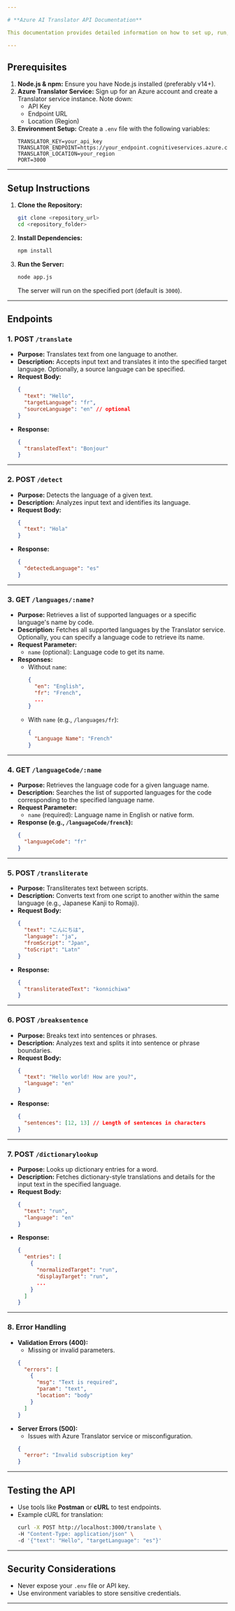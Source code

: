```yaml
---

# **Azure AI Translator API Documentation**

This documentation provides detailed information on how to set up, run, and use the REST API that leverages Azure AI Translator for translation, transliteration, language detection, and more.

---
```


## **Prerequisites**

1. **Node.js & npm:** Ensure you have Node.js installed (preferably v14+).
2. **Azure Translator Service:** Sign up for an Azure account and create a Translator service instance. Note down:
   - API Key
   - Endpoint URL
   - Location (Region)
3. **Environment Setup:** Create a `.env` file with the following variables:
   ```env
   TRANSLATOR_KEY=your_api_key
   TRANSLATOR_ENDPOINT=https://your_endpoint.cognitiveservices.azure.com
   TRANSLATOR_LOCATION=your_region
   PORT=3000
   ```

---

## **Setup Instructions**

1. **Clone the Repository:**
   ```bash
   git clone <repository_url>
   cd <repository_folder>
   ```

2. **Install Dependencies:**
   ```bash
   npm install
   ```

3. **Run the Server:**
   ```bash
   node app.js
   ```
   The server will run on the specified port (default is `3000`).

---

## **Endpoints**

### **1. POST `/translate`**
- **Purpose:** Translates text from one language to another.
- **Description:** Accepts input text and translates it into the specified target language. Optionally, a source language can be specified.
- **Request Body:**
  ```json
  {
    "text": "Hello",
    "targetLanguage": "fr",
    "sourceLanguage": "en" // optional
  }
  ```
- **Response:**
  ```json
  {
    "translatedText": "Bonjour"
  }
  ```

---

### **2. POST `/detect`**
- **Purpose:** Detects the language of a given text.
- **Description:** Analyzes input text and identifies its language.
- **Request Body:**
  ```json
  {
    "text": "Hola"
  }
  ```
- **Response:**
  ```json
  {
    "detectedLanguage": "es"
  }
  ```

---

### **3. GET `/languages/:name?`**
- **Purpose:** Retrieves a list of supported languages or a specific language's name by code.
- **Description:** Fetches all supported languages by the Translator service. Optionally, you can specify a language code to retrieve its name.
- **Request Parameter:** 
  - `name` (optional): Language code to get its name.
- **Responses:**
  - Without `name`:
    ```json
    {
      "en": "English",
      "fr": "French",
      ...
    }
    ```
  - With `name` (e.g., `/languages/fr`):
    ```json
    {
      "Language Name": "French"
    }
    ```

---

### **4. GET `/languageCode/:name`**
- **Purpose:** Retrieves the language code for a given language name.
- **Description:** Searches the list of supported languages for the code corresponding to the specified language name.
- **Request Parameter:** 
  - `name` (required): Language name in English or native form.
- **Response (e.g., `/languageCode/french`):**
  ```json
  {
    "languageCode": "fr"
  }
  ```

---

### **5. POST `/transliterate`**
- **Purpose:** Transliterates text between scripts.
- **Description:** Converts text from one script to another within the same language (e.g., Japanese Kanji to Romaji).
- **Request Body:**
  ```json
  {
    "text": "こんにちは",
    "language": "ja",
    "fromScript": "Jpan",
    "toScript": "Latn"
  }
  ```
- **Response:**
  ```json
  {
    "transliteratedText": "konnichiwa"
  }
  ```

---

### **6. POST `/breaksentence`**
- **Purpose:** Breaks text into sentences or phrases.
- **Description:** Analyzes text and splits it into sentence or phrase boundaries.
- **Request Body:**
  ```json
  {
    "text": "Hello world! How are you?",
    "language": "en"
  }
  ```
- **Response:**
  ```json
  {
    "sentences": [12, 13] // Length of sentences in characters
  }
  ```

---

### **7. POST `/dictionarylookup`**
- **Purpose:** Looks up dictionary entries for a word.
- **Description:** Fetches dictionary-style translations and details for the input text in the specified language.
- **Request Body:**
  ```json
  {
    "text": "run",
    "language": "en"
  }
  ```
- **Response:**
  ```json
  {
    "entries": [
      {
        "normalizedTarget": "run",
        "displayTarget": "run",
        ...
      }
    ]
  }
  ```

---

### **8. Error Handling**
- **Validation Errors (400):**  
  - Missing or invalid parameters.
  ```json
  {
    "errors": [
      {
        "msg": "Text is required",
        "param": "text",
        "location": "body"
      }
    ]
  }
  ```
- **Server Errors (500):**  
  - Issues with Azure Translator service or misconfiguration.
  ```json
  {
    "error": "Invalid subscription key"
  }
  ```

---

## **Testing the API**

- Use tools like **Postman** or **cURL** to test endpoints.
- Example cURL for translation:
  ```bash
  curl -X POST http://localhost:3000/translate \
  -H "Content-Type: application/json" \
  -d '{"text": "Hello", "targetLanguage": "es"}'
  ```

---

## **Security Considerations**
- Never expose your `.env` file or API key.
- Use environment variables to store sensitive credentials.

--- 